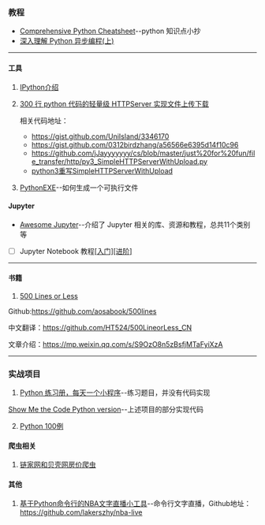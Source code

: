 

### 教程

- [Comprehensive Python Cheatsheet](https://github.com/gto76/python-cheatsheet)--python 知识点小抄
- [深入理解 Python 异步编程(上)](http://python.jobbole.com/88291/)



---

#### 工具

1. [IPython介绍](https://blog.csdn.net/gavin_john/article/details/53086766)
2. [300 行 python 代码的轻量级 HTTPServer 实现文件上传下载](https://my.oschina.net/leejun2005/blog/71444)

    相关代码地址：
    - https://gist.github.com/UniIsland/3346170
    - https://gist.github.com/0312birdzhang/a56566e6395d14f10c96
    - https://github.com/jJayyyyyyy/cs/blob/master/just%20for%20fun/file_transfer/http/py3_SimpleHTTPServerWithUpload.py
    - [python3重写SimpleHTTPServerWithUpload](https://jjayyyyyyy.github.io/2016/10/07/reWrite_SimpleHTTPServerWithUpload_with_python3.html)

3. [PythonEXE](https://github.com/jabbalaci/PythonEXE)--如何生成一个可执行文件


#### Jupyter

- [Awesome Jupyter](https://github.com/markusschanta/awesome-jupyter)--介绍了 Jupyter 相关的库、资源和教程，总共11个类别等
- [ ] Jupyter Notebook 教程[[入门]](https://www.dataquest.io/blog/jupyter-notebook-tutorial/)[[进阶]](https://www.dataquest.io/blog/advanced-jupyter-notebooks-tutorial/)

---

#### 书籍

1. [500 Lines or Less](http://aosabook.org/en/index.html)

Github:https://github.com/aosabook/500lines

中文翻译：https://github.com/HT524/500LineorLess_CN

文章介绍：https://mp.weixin.qq.com/s/S9OzO8n5zBsfjMTaFyiXzA



---
### 实战项目

1. [Python 练习册，每天一个小程序](https://github.com/Yixiaohan/show-me-the-code)--练习题目，并没有代码实现

[Show Me the Code Python version](https://github.com/Show-Me-the-Code/python)--上述项目的部分实现代码

2. [Python 100例](http://www.runoob.com/python/python-100-examples.html)


#### 爬虫相关

1. [链家网和贝壳网房价爬虫](https://github.com/jumper2014/lianjia-beike-spider)



#### 其他

1. [基于Python命令行的NBA文字直播小工具](https://www.jianshu.com/p/b4077b8810bd)--命令行文字直播，Github地址：https://github.com/lakerszhy/nba-live




